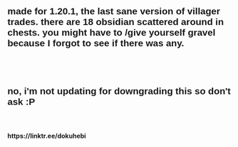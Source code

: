<h2><span style="font-family: arial, helvetica, sans-serif;">made for 1.20.1, the last sane version of villager trades. there are 18 obsidian scattered around in chests. you might have to /give yourself gravel because I forgot to see if there was any.</span></h2>
<h2>&nbsp;</h2>
<h2><span style="font-family: arial, helvetica, sans-serif;">no, i'm not updating for downgrading this so don't ask :P&nbsp;</span></h2>
<h4>&nbsp;</h4>
<h4>https://linktr.ee/dokuhebi</h4>
